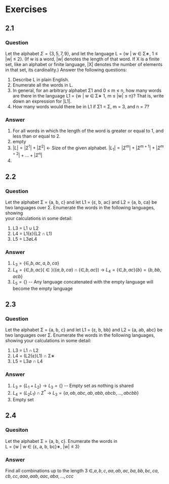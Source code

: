 # Exercises

## 2.1
### Question
Let the alphabet $\Sigma=\{3,5,7,9\}$, and let the language L = {w | w ∈ Σ∗, 1 ≤ |w| ≤ 2}. (If w is a word, |w| denotes the length of that word. If X is a finite set, like an alphabet or finite language, |X| denotes the number of elements in that set, its cardinality.) Answer the following questions:  
1. Describe L in plain English.  
2. Enumerate all the words in L.  
3. In general, for an arbitrary alphabet Σ1 and 0 ≤ m ≤ n, how many words are there in the language L1 = {w | w ∈ Σ∗ 1, m ≤ |w| ≤ n}? That is, write down an expression for |L1|.  
4. How many words would there be in L1 if Σ1 = Σ, m = 3, and n = 7?
### Answer
1. For all words in which the length of the word is greater or equal to 1, and less than or equal to 2.
2. empty
3. $|L|=|\Sigma^1|+|\Sigma^2|$ <- Size of the given alphabet. $|L_1| = |\Sigma^m|+|\Sigma^{m+1}|+|\Sigma^{m+2}|+...+|\Sigma^{n}|$
4. 

## 2.2
### Question
Let the alphabet Σ = {a, b, c} and let L1 = {ε, b, ac} and L2 = {a, b, ca} be  
two languages over Σ. Enumerate the words in the following languages, showing  
your calculations in some detail:  
1. L3 = L1 ∪ L2  
2. L4 = L1{ε}(L2 ∩ L1)  
3. L5 = L3∅L4

### Answer
1. $L_3 = \{\in, b, ac, a, b, ca \}$
2. $L_4 = \{\in,b,ac\}\{\in\}(\{a,b,ca\}\cap\{\in,b,ac\})$ $\to$ $L_4 = \{\in,b,ac\}\{b\} = \{b,bb,acb\}$
3. $L_5 = \{\}$ -- Any language concatenated with the empty language will become the empty language

## 2.3
### Question
Let the alphabet Σ = {a, b, c} and let L1 = {ε, b, bb} and L2 = {a, ab, abc} be two languages over Σ. Enumerate the words in the following languages, showing your calculations in some detail:  
1. L3 = L1 ∩ L2  
2. L4 = (L2{ε}L1) ∩ Σ∗  
3. L5 = L3∅ ∩ L4

### Answer
1. $L_3 = \{L_1+L_2\} \to L_3 = \{\}$ -- Empty set as nothing is shared
2. $L_4 = (L_2L_1) \cap \Sigma^*$ $\to$ $L_3 = \{a,ab,abc,ab,abb,abcb,..., abcbb\}$
3. Empty set

## 2.4
### Quesiton
Let the alphabet Σ = {a, b, c}. Enumerate the words in  
L = {w | w ∈ {ε, a, b, bc}∗, |w| ≤ 3}

### Answer
Find all combinations up to the length 3
$\in, a,b,c,aa,ab,ac,ba,bb,bc,ca,cb,cc,aaa,aab,aac,aba,...,ccc$